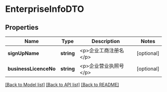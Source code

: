 # EnterpriseInfoDTO

## Properties
Name | Type | Description | Notes
------------ | ------------- | ------------- | -------------
**signUpName** | **string** | &lt;p&gt;企业工商注册名&lt;/p&gt; | [optional] 
**businessLicenceNo** | **string** | &lt;p&gt;企业营业执照号&lt;/p&gt; | [optional] 

[[Back to Model list]](../README.md#documentation-for-models) [[Back to API list]](../README.md#documentation-for-api-endpoints) [[Back to README]](../README.md)


